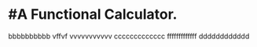 <h1>#A Functional Calculator.</h1> bbbbbbbbbb
vffvf
vvvvvvvvvvv
ccccccccccccc
fffffffffffff
dddddddddddd
